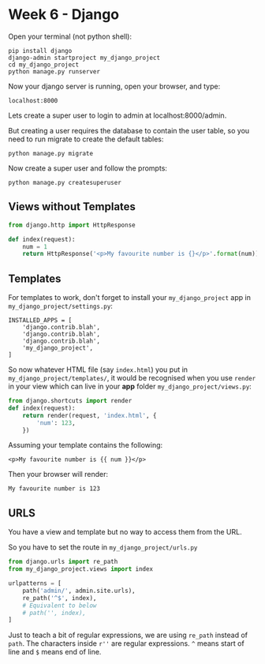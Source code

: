 Week 6 - Django
===============

Open your terminal (not python shell):

```
pip install django
django-admin startproject my_django_project
cd my_django_project
python manage.py runserver
```
Now your django server is running, open your browser, and type:

    localhost:8000

Lets create a super user to login to admin at localhost:8000/admin.

But creating a user requires the database to contain the user table, so you need to run migrate to create the default tables:

    python manage.py migrate

Now create a super user and follow the prompts:

    python manage.py createsuperuser

Views without Templates
-----------------------

```python
from django.http import HttpResponse

def index(request):
    num = 1
    return HttpResponse('<p>My favourite number is {}</p>'.format(num))
```

Templates
---------

For templates to work, don't forget to install your `my_django_project` app in `my_django_project/settings.py`:

    INSTALLED_APPS = [
        'django.contrib.blah',
        'django.contrib.blah',
        'django.contrib.blah',
        'my_django_project',
    ]

So now whatever HTML file (say `index.html`) you put in `my_django_project/templates/`, it would be recognised when you use `render` in your view which can live in your **app** folder `my_django_project/views.py`:

```python
from django.shortcuts import render
def index(request):
    return render(request, 'index.html', {
        'num': 123,
    })
```

Assuming your template contains the following:

    <p>My favourite number is {{ num }}</p>

Then your browser will render:

    My favourite number is 123

URLS
----

You have a view and template but no way to access them from the URL.

So you have to set the route in `my_django_project/urls.py`

```python
from django.urls import re_path
from my_django_project.views import index

urlpatterns = [
    path('admin/', admin.site.urls),
    re_path('^$', index),
    # Equivalent to below
    # path('', index),
]
```
Just to teach a bit of regular expressions, we are using `re_path` instead of `path`. The characters inside `r''` are regular expressions. `^` means start of line and `$` means end of line.
